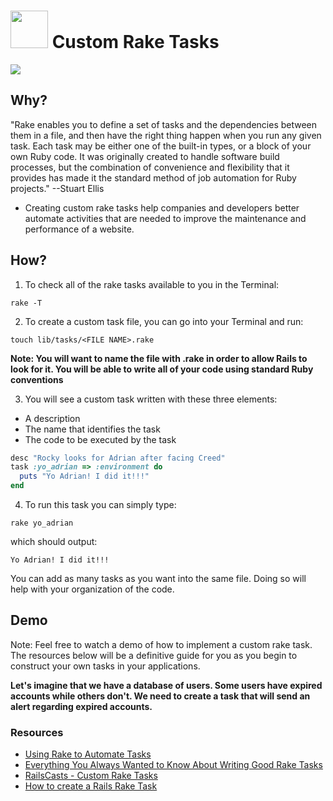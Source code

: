 # <img src="https://cloud.githubusercontent.com/assets/7833470/10899314/63829980-8188-11e5-8cdd-4ded5bcb6e36.png" height="60"> Custom Rake Tasks

<img src="http://cdn.meme.am/instances/400x/58907263.jpg">

## Why?

"Rake enables you to define a set of tasks and the dependencies between them in a file, and then have the right thing happen when you run any given task. Each task may be either one of the built-in types, or a block of your own Ruby code. It was originally created to handle software build processes, but the combination of convenience and flexibility that it provides has made it the standard method of job automation for Ruby projects." --Stuart Ellis

* Creating custom rake tasks help companies and developers better automate activities that are needed to improve the maintenance and performance of a website.

## How?

1. To check all of the rake tasks available to you in the Terminal:

```cli
rake -T
```

2. To create a custom task file, you can go into your Terminal and run:

```cli
touch lib/tasks/<FILE NAME>.rake
```
**Note:  You will want to name the file with .rake in order to allow Rails to look for it.  You will be able to write all of your code using standard Ruby conventions**

3. You will see a custom task written with these three elements:

  * A description
  * The name that identifies the task
  * The code to be executed by the task

```rb
desc "Rocky looks for Adrian after facing Creed"
task :yo_adrian => :environment do
  puts "Yo Adrian! I did it!!!"
end
```

4. To run this task you can simply type:

```cli
rake yo_adrian
```

which should output:

```cli
Yo Adrian! I did it!!!
```

You can add as many tasks as you want into the same file. Doing so will help with your organization of the code.

## Demo

Note: Feel free to watch a demo of how to implement a custom rake task. The resources below will be a definitive guide for you as you begin to construct your own tasks in your applications.

**Let's imagine that we have a database of users.  Some users have expired accounts while others don't.  We need to create a task that will send an alert regarding expired accounts.**

### Resources

* <a href="http://www.stuartellis.eu/articles/rake/" target="_blank">Using Rake to Automate Tasks</a>
* <a href="http://edelpero.svbtle.com/everything-you-always-wanted-to-know-about-writing-good-rake-tasks-but-were-afraid-to-ask" target="_blank">Everything You Always Wanted to Know About Writing Good Rake Tasks</a>
* <a href="https://www.youtube.com/watch?v=RS1juns_Sj0" target="_blank">RailsCasts - Custom Rake Tasks</a>
* <a href="https://www.youtube.com/watch?v=B1E6dyRZWdg" target="_blank">How to create a Rails Rake Task</a>
